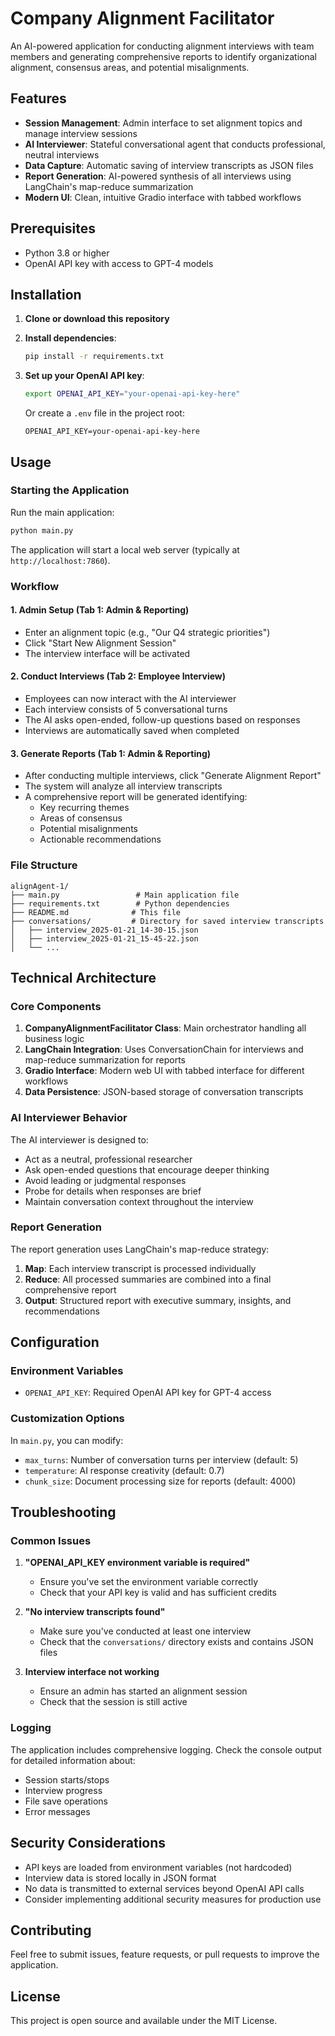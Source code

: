 # Company Alignment Facilitator

An AI-powered application for conducting alignment interviews with team members and generating comprehensive reports to identify organizational alignment, consensus areas, and potential misalignments.

## Features

- **Session Management**: Admin interface to set alignment topics and manage interview sessions
- **AI Interviewer**: Stateful conversational agent that conducts professional, neutral interviews
- **Data Capture**: Automatic saving of interview transcripts as JSON files
- **Report Generation**: AI-powered synthesis of all interviews using LangChain's map-reduce summarization
- **Modern UI**: Clean, intuitive Gradio interface with tabbed workflows

## Prerequisites

- Python 3.8 or higher
- OpenAI API key with access to GPT-4 models

## Installation

1. **Clone or download this repository**

2. **Install dependencies**:
   ```bash
   pip install -r requirements.txt
   ```

3. **Set up your OpenAI API key**:
   ```bash
   export OPENAI_API_KEY="your-openai-api-key-here"
   ```
   
   Or create a `.env` file in the project root:
   ```
   OPENAI_API_KEY=your-openai-api-key-here
   ```

## Usage

### Starting the Application

Run the main application:
```bash
python main.py
```

The application will start a local web server (typically at `http://localhost:7860`).

### Workflow

#### 1. Admin Setup (Tab 1: Admin & Reporting)
- Enter an alignment topic (e.g., "Our Q4 strategic priorities")
- Click "Start New Alignment Session"
- The interview interface will be activated

#### 2. Conduct Interviews (Tab 2: Employee Interview)
- Employees can now interact with the AI interviewer
- Each interview consists of 5 conversational turns
- The AI asks open-ended, follow-up questions based on responses
- Interviews are automatically saved when completed

#### 3. Generate Reports (Tab 1: Admin & Reporting)
- After conducting multiple interviews, click "Generate Alignment Report"
- The system will analyze all interview transcripts
- A comprehensive report will be generated identifying:
  - Key recurring themes
  - Areas of consensus
  - Potential misalignments
  - Actionable recommendations

### File Structure

```
alignAgent-1/
├── main.py                 # Main application file
├── requirements.txt        # Python dependencies
├── README.md              # This file
├── conversations/         # Directory for saved interview transcripts
│   ├── interview_2025-01-21_14-30-15.json
│   ├── interview_2025-01-21_15-45-22.json
│   └── ...
```

## Technical Architecture

### Core Components

1. **CompanyAlignmentFacilitator Class**: Main orchestrator handling all business logic
2. **LangChain Integration**: Uses ConversationChain for interviews and map-reduce summarization for reports
3. **Gradio Interface**: Modern web UI with tabbed interface for different workflows
4. **Data Persistence**: JSON-based storage of conversation transcripts

### AI Interviewer Behavior

The AI interviewer is designed to:
- Act as a neutral, professional researcher
- Ask open-ended questions that encourage deeper thinking
- Avoid leading or judgmental responses
- Probe for details when responses are brief
- Maintain conversation context throughout the interview

### Report Generation

The report generation uses LangChain's map-reduce strategy:
1. **Map**: Each interview transcript is processed individually
2. **Reduce**: All processed summaries are combined into a final comprehensive report
3. **Output**: Structured report with executive summary, insights, and recommendations

## Configuration

### Environment Variables

- `OPENAI_API_KEY`: Required OpenAI API key for GPT-4 access

### Customization Options

In `main.py`, you can modify:
- `max_turns`: Number of conversation turns per interview (default: 5)
- `temperature`: AI response creativity (default: 0.7)
- `chunk_size`: Document processing size for reports (default: 4000)

## Troubleshooting

### Common Issues

1. **"OPENAI_API_KEY environment variable is required"**
   - Ensure you've set the environment variable correctly
   - Check that your API key is valid and has sufficient credits

2. **"No interview transcripts found"**
   - Make sure you've conducted at least one interview
   - Check that the `conversations/` directory exists and contains JSON files

3. **Interview interface not working**
   - Ensure an admin has started an alignment session
   - Check that the session is still active

### Logging

The application includes comprehensive logging. Check the console output for detailed information about:
- Session starts/stops
- Interview progress
- File save operations
- Error messages

## Security Considerations

- API keys are loaded from environment variables (not hardcoded)
- Interview data is stored locally in JSON format
- No data is transmitted to external services beyond OpenAI API calls
- Consider implementing additional security measures for production use

## Contributing

Feel free to submit issues, feature requests, or pull requests to improve the application.

## License

This project is open source and available under the MIT License.
